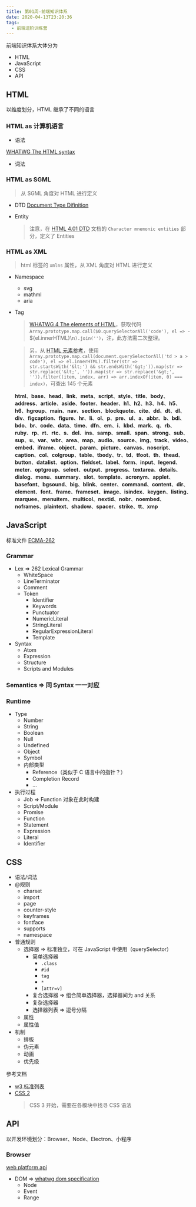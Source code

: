 ```yaml
---
title: 第01周-前端知识体系
date: 2020-04-13T23:20:36
tags:
  - 前端进阶训练营
---
```


前端知识体系大体分为 

- HTML
- JavaScript
- CSS
- API

## HTML

以维度划分，HTML 继承了不同的语言

### HTML as 计算机语言

- 语法

[WHATWG The HTML syntax](https://html.spec.whatwg.org/multipage/syntax.html#syntax)

- 词法

### HTML as SGML

> 从 SGML 角度对 HTML 进行定义

- DTD [Document Type Difinition](https://en.wikipedia.org/wiki/Document_type_definition)

- Entity

  > 注意，在 [HTML 4.01 DTD](https://www.w3.org/TR/REC-html40/sgml/dtd.html#HTMLlat1) 文档的 `Character mnemonic entities` 部分，定义了 Entities

### HTML as XML

> html 标签的 `xmlns` 属性，从 XML 角度对 HTML 进行定义

- Namespace
  - svg
  - mathml
  - aria

  
- Tag
  > [WHATWG 4 The elements of HTML](https://html.spec.whatwg.org/multipage/#toc-semantics)，获取代码 `Array.prototype.map.call($0.querySelectorAll('code'), el => `- ${el.innerHTML}\n`).join('')`，注，此方法需二次整理。

  > 另，从 [HTML 元素参考](https://developer.mozilla.org/en-US/docs/Web/HTML/Element)，使用 `Array.prototype.map.call(document.querySelectorAll('td > a > code'), el => el.innerHTML).filter(str => str.startsWith('&lt;') && str.endsWith('&gt;')).map(str => str.replace('&lt;', '')).map(str => str.replace('&gt;', '')).filter((item, index, arr) => arr.indexOf(item, 0) === index)`，可查出 145 个元素
  
  **html**、**base**、**head**、**link**、**meta**、**script**、**style**、**title**、**body**、**address**、**article**、**aside**、**footer**、**header**、**h1**、**h2**、**h3**、**h4**、**h5**、**h6**、**hgroup**、**main**、**nav**、**section**、**blockquote**、**cite**、**dd**、**dt**、**dl**、**div**、**figcaption**、**figure**、**hr**、**li**、**ol**、**p**、**pre**、**ul**、**a**、**abbr**、**b**、**bdi**、**bdo**、**br**、**code**、**data**、**time**、**dfn**、**em**、**i**、**kbd**、**mark**、**q**、**rb**、**ruby**、**rp**、**rt**、**rtc**、**s**、**del**、**ins**、**samp**、**small**、**span**、**strong**、**sub**、**sup**、**u**、**var**、**wbr**、**area**、**map**、**audio**、**source**、**img**、**track**、**video**、**embed**、**iframe**、**object**、**param**、**picture**、**canvas**、**noscript**、**caption**、**col**、**colgroup**、**table**、**tbody**、**tr**、**td**、**tfoot**、**th**、**thead**、**button**、**datalist**、**option**、**fieldset**、**label**、**form**、**input**、**legend**、**meter**、**optgroup**、**select**、**output**、**progress**、**textarea**、**details**、**dialog**、**menu**、**summary**、**slot**、**template**、**acronym**、**applet**、**basefont**、**bgsound**、**big**、**blink**、**center**、**command**、**content**、**dir**、**element**、**font**、**frame**、**frameset**、**image**、**isindex**、**keygen**、**listing**、**marquee**、**menuitem**、**multicol**、**nextid**、**nobr**、**noembed**、**noframes**、**plaintext**、**shadow**、**spacer**、**strike**、**tt**、**xmp**

## JavaScript

标准文件 [ECMA-262](http://ecma-international.org/publications/standards/Ecma-262.htm)

### Grammar
  - Lex => 262 Lexical Grammar
    - WhiteSpace
    - LineTerminator
    - Comment
    - Token
      - Identifier
      - Keywords
      - Punctuator
      - NumericLiteral
      - StringLiteral
      - RegularExpressionLiteral
      - Template
  - Syntax
    - Atom
    - Expression
    - Structure
    - Scripts and Modules
### Semantics => 同 Syntax 一一对应
### Runtime
  - Type
    - Number
    - String
    - Boolean
    - Null
    - Undefined
    - Object
    - Symbol
    - 内部类型
      - Reference（类似于 C 语言中的指针？）
      - Completion Record
      - ...
  - 执行过程
    - Job => Function 对象在此时构建
    - Script/Module
    - Promise
    - Function
    - Statement
    - Expression
    - Literal
    - Identifier

## CSS

- 语法/词法
- @规则
  - charset
  - import
  - page
  - counter-style
  - keyframes
  - fontface
  - supports
  - namespace
- 普通规则
  - 选择器 => 标准独立，可在 JavaScript 中使用（querySelector）
    - 简单选择器
      - `.class`
      - `#id`
      - `tag`
      - `*`
      - `[attr=v]`
    - 复合选择器 => 组合简单选择器，选择器间为 and 关系
    - 复杂选择器
    - 选择器列表 => 逗号分隔
  - 属性
  - 属性值
- 机制
  - 排版
  - 伪元素
  - 动画
  - 优先级

参考文档

- [w3 标准列表](https://www.w3.org/TR/)
- [CSS 2](https://www.w3.org/TR/2011/REC-CSS2-20110607/)
  > CSS 3 开始，需要在各模块中找寻 CSS 语法

## API

以开发环境划分：Browser、Node、Electron、小程序

### Browser

[web platform api](https://webplatform.github.io/docs/apis/)

- DOM => [whatwg dom specification](https://dom.spec.whatwg.org/)
  - Node
  - Event
  - Range
